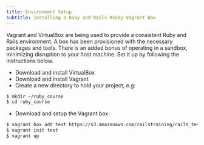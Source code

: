 ```yaml
---
title: Environment Setup
subtitle: Installing a Ruby and Rails Ready Vagrant Box
---
```


Vagrant and VirtualBox are being used to provide a consistent Ruby and Rails environment. A box has been provisioned with the necessary packages and tools. There is an added bonus of operating in a sandbox, minimizing disruption to your host machine. Set it up by following the instructions below.

* Download and install VirtualBox
* Download and install Vagrant
* Create a new directory to hold your project, e.g:

``` bash
$ mkdir ~/ruby_course
$ cd ruby_course
```

* Download and setup the Vagrant box:

``` bash
$ vagrant box add test https://s3.amazonaws.com/railstraining/rails_test.box
$ vagrant init test
$ vagrant up
```
